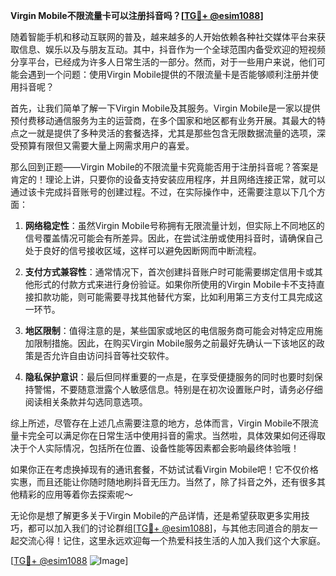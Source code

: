 **Virgin Mobile不限流量卡可以注册抖音吗？[[TG💪+ @esim1088](https://t.me/s/esim1088)]**

随着智能手机和移动互联网的普及，越来越多的人开始依赖各种社交媒体平台来获取信息、娱乐以及与朋友互动。其中，抖音作为一个全球范围内备受欢迎的短视频分享平台，已经成为许多人日常生活的一部分。然而，对于一些用户来说，他们可能会遇到一个问题：使用Virgin Mobile提供的不限流量卡是否能够顺利注册并使用抖音呢？

首先，让我们简单了解一下Virgin Mobile及其服务。Virgin Mobile是一家以提供预付费移动通信服务为主的运营商，在多个国家和地区都有业务开展。其最大的特点之一就是提供了多种灵活的套餐选择，尤其是那些包含无限数据流量的选项，深受预算有限但又需要大量上网需求用户的喜爱。

那么回到正题——Virgin Mobile的不限流量卡究竟能否用于注册抖音呢？答案是肯定的！理论上讲，只要你的设备支持安装应用程序，并且网络连接正常，就可以通过该卡完成抖音账号的创建过程。不过，在实际操作中，还需要注意以下几个方面：

1. **网络稳定性**：虽然Virgin Mobile号称拥有无限流量计划，但实际上不同地区的信号覆盖情况可能会有所差异。因此，在尝试注册或使用抖音时，请确保自己处于良好的信号接收区域，这样可以避免因断网而中断流程。

2. **支付方式兼容性**：通常情况下，首次创建抖音账户时可能需要绑定信用卡或其他形式的付款方式来进行身份验证。如果你所使用的Virgin Mobile卡不支持直接扣款功能，则可能需要寻找其他替代方案，比如利用第三方支付工具完成这一环节。

3. **地区限制**：值得注意的是，某些国家或地区的电信服务商可能会对特定应用施加限制措施。因此，在购买Virgin Mobile服务之前最好先确认一下该地区的政策是否允许自由访问抖音等社交软件。

4. **隐私保护意识**：最后但同样重要的一点是，在享受便捷服务的同时也要时刻保持警惕，不要随意泄露个人敏感信息。特别是在初次设置账户时，请务必仔细阅读相关条款并勾选同意选项。

综上所述，尽管存在上述几点需要注意的地方，总体而言，Virgin Mobile不限流量卡完全可以满足你在日常生活中使用抖音的需求。当然啦，具体效果如何还得取决于个人实际情况，包括所在位置、设备性能等因素都会影响最终体验哦！

如果你正在考虑换掉现有的通讯套餐，不妨试试看Virgin Mobile吧！它不仅价格实惠，而且还能让你随时随地刷抖音无压力。当然了，除了抖音之外，还有很多其他精彩的应用等着你去探索呢～

无论你是想了解更多关于Virgin Mobile的产品详情，还是希望获取更多实用技巧，都可以加入我们的讨论群组[[TG💪+ @esim1088](https://t.me/s/esim1088)]，与其他志同道合的朋友一起交流心得！记住，这里永远欢迎每一个热爱科技生活的人加入我们这个大家庭。

[[TG💪+ @esim1088](https://t.me/s/esim1088) ![Image](https://i.postimg.cc/4NQfJmqS/Snipaste-2025-05-13-00-14-12.png)]